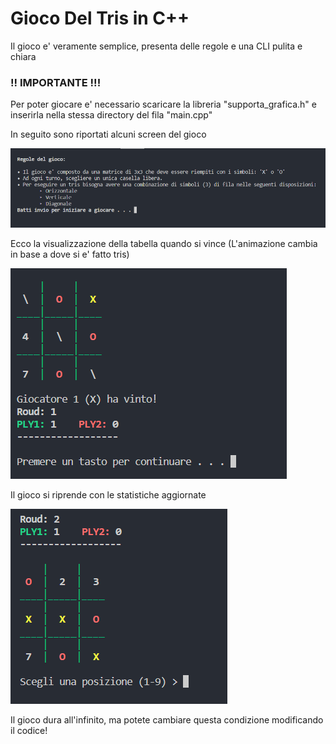 <head>
</head>
<body>
  <h1>Gioco Del Tris in C++</h1>
  <p>Il gioco e' veramente semplice, presenta delle regole e una CLI pulita e chiara </p>
  <h3>!! IMPORTANTE !!!</h3>
  <p> Per poter giocare e' necessario scaricare la libreria "supporta_grafica.h" e inserirla nella stessa directory del fila "main.cpp"</p>
  <p>In seguito sono riportati alcuni screen del gioco</p>
  <img src="./immagini/1.png" alt="introduzione"> </>
  <p>Ecco la visualizzazione della tabella quando si vince (L'animazione cambia in base a dove si e' fatto tris)</p>
  <img src="./immagini/2.png" alt="gioco"> </>
  <p>Il gioco si riprende con le statistiche aggiornate</p>
  <img src="./immagini/3.png" alt="vittoria"> </>

  <p>Il gioco dura all'infinito, ma potete cambiare questa condizione modificando il codice!</p>
</body>
